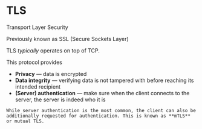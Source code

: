 # TLS

Transport Layer Security

Previously known as SSL (Secure Sockets Layer)

TLS _typically_ operates on top of TCP.

This protocol provides

- **Privacy** — data is encrypted
- **Data integrity** — verifying data is not tampered with before reaching its intended recipient
- **(Server) authentication** — make sure when the client connects to the server, the server is indeed who it is

~~~admonish note title="Client _and_ server authentication"
While server authentication is the most common, the client can also be additionally requested for authentication. This is known as **mTLS** or mutual TLS.
~~~
